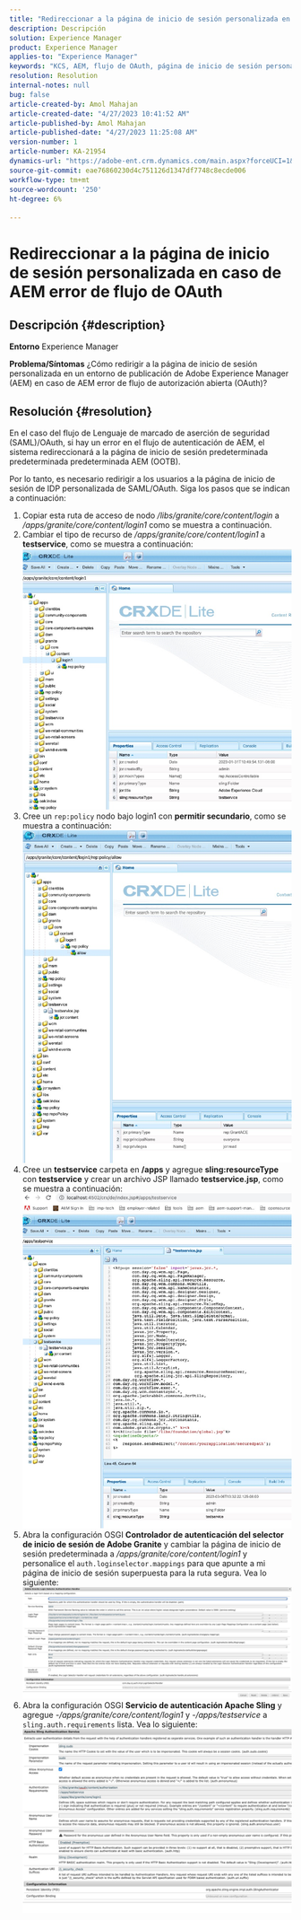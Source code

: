 ```yaml
---
title: "Redireccionar a la página de inicio de sesión personalizada en caso de AEM error de flujo de OAuth"
description: Descripción
solution: Experience Manager
product: Experience Manager
applies-to: "Experience Manager"
keywords: "KCS, AEM, flujo de OAuth, página de inicio de sesión personalizada"
resolution: Resolution
internal-notes: null
bug: false
article-created-by: Amol Mahajan
article-created-date: "4/27/2023 10:41:52 AM"
article-published-by: Amol Mahajan
article-published-date: "4/27/2023 11:25:08 AM"
version-number: 1
article-number: KA-21954
dynamics-url: "https://adobe-ent.crm.dynamics.com/main.aspx?forceUCI=1&pagetype=entityrecord&etn=knowledgearticle&id=f721c418-e8e4-ed11-a7c7-6045bd006a22"
source-git-commit: eae76860230d4c751126d1347df7748c8ecde006
workflow-type: tm+mt
source-wordcount: '250'
ht-degree: 6%

---
```


# Redireccionar a la página de inicio de sesión personalizada en caso de AEM error de flujo de OAuth

## Descripción {#description}

<b>Entorno</b>
Experience Manager


<b>Problema/Síntomas</b>
¿Cómo redirigir a la página de inicio de sesión personalizada en un entorno de publicación de Adobe Experience Manager (AEM) en caso de AEM error de flujo de autorización abierta (OAuth)?


## Resolución {#resolution}


En el caso del flujo de Lenguaje de marcado de aserción de seguridad (SAML)/OAuth, si hay un error en el flujo de autenticación de AEM, el sistema redireccionará a la página de inicio de sesión predeterminada predeterminada predeterminada AEM (OOTB).

Por lo tanto, es necesario redirigir a los usuarios a la página de inicio de sesión de IDP personalizada de SAML/OAuth. Siga los pasos que se indican a continuación:

1. Copiar esta ruta de acceso de nodo */libs/granite/core/content/login* a */apps/granite/core/content/login1* como se muestra a continuación.
2. Cambiar el tipo de recurso de */apps/granite/core/content/login1* a <b>testservice</b>, como se muestra a continuación:![](assets/25e0ebb5-ede4-ed11-a7c7-6045bd006a22.png)
3. Cree un `rep:policy` nodo bajo login1 con <b>permitir secundario</b>, como se muestra a continuación:![](assets/cc0347ce-ede4-ed11-a7c7-6045bd006a22.png)
4. Cree un <b>testservice</b> carpeta en <b>/apps</b> y agregue <b>sling:resourceType</b> con <b>testservice</b> y crear un archivo JSP llamado <b>testservice.jsp</b>, como se muestra a continuación:![](assets/aec657e1-ede4-ed11-a7c7-6045bd006a22.png)
5. Abra la configuración OSGI <b>Controlador de autenticación del selector de inicio de sesión de Adobe Granite</b> y cambiar la página de inicio de sesión predeterminada a */apps/granite/core/content/login1* y personalice el `auth.loginselector.mappings` para que apunte a mi página de inicio de sesión superpuesta para la ruta segura. Vea lo siguiente:![](assets/b45869f6-ede4-ed11-a7c7-6045bd006a22.png)
6. Abra la configuración OSGI <b>Servicio de autenticación Apache Sling</b> y agregue *-/apps/granite/core/content/login1* y *-/apps/testservice* a `sling.auth.requirements` lista. Vea lo siguiente:![](assets/494fad08-eee4-ed11-a7c7-6045bd006a22.png)

